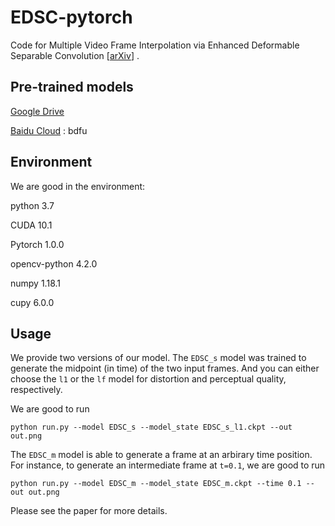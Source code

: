 # EDSC-pytorch
Code for Multiple Video Frame Interpolation via Enhanced Deformable Separable Convolution [[arXiv](https://arxiv.org/abs/2006.08070)] .

Pre-trained models
---
[Google Drive](https://drive.google.com/drive/folders/1iv4_34clpnjM2af34_qdoEpEzblMMNrW?usp=sharing)

[Baidu Cloud](https://pan.baidu.com/s/1kC7dEN2ZsMS7IdOLXVuDGQ) : bdfu

Environment
---
We are good in the environment:

python 3.7

CUDA 10.1

Pytorch 1.0.0

opencv-python 4.2.0

numpy 1.18.1

cupy 6.0.0

Usage
---
We provide two versions of our model. The `EDSC_s` model was trained to generate the midpoint (in time) of the two input frames. And you can either choose the `l1` or the `lf` model for distortion and perceptual quality, respectively.

We are good to run

```
python run.py --model EDSC_s --model_state EDSC_s_l1.ckpt --out out.png
```

The `EDSC_m` model is able to generate a frame at an arbirary time position. For instance, to generate an intermediate frame at `t=0.1`, we are good to run

```
python run.py --model EDSC_m --model_state EDSC_m.ckpt --time 0.1 --out out.png
```

Please see the paper for more details.
